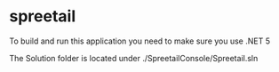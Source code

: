 # spreetail

To build and run this application you need to make sure you use .NET 5

The Solution folder is located under ./SpreetailConsole/Spreetail.sln
